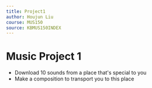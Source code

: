 ```yaml
---
title: Project1
author: Houjun Liu
course: MUS150
source: KBMUS150INDEX
---
```


# Music Project 1
- Download 10 sounds from a place that's special to you
- Make a composition to transport you to this place

